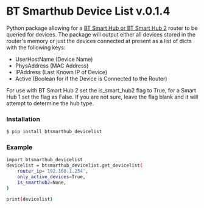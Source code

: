 # BT Smarthub Device List v.0.1.4

Python package allowing for a [BT Smart Hub or BT Smart Hub 2](https://www.productsandservices.bt.com/broadband/smart-hub/) router to be queried for devices.
The package will output either all devices stored in the router's memory or just the devices connected at present
as a list of dicts with the following keys:
  - UserHostName (Device Name)
  - PhysAddress (MAC Address)
  - IPAddress (Last Known IP of Device)
  - Active (Boolean for if the Device is Connected to the Router)

For use with BT Smart Hub 2 set the is_smart_hub2 flag to True, for a Smart Hub 1 set the flag as False. If you are not sure, leave the flag blank and it will attempt to determine the hub type.

### Installation
```sh
$ pip install btsmarthub_devicelist
```

### Example

```sh
import btsmarthub_devicelist
devicelist = btsmarthub_devicelist.get_devicelist(
    router_ip='192.168.1.254',
    only_active_devices=True,
    is_smarthub2=None,
)

print(devicelist)
```

